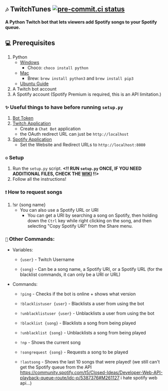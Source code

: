 ## `🎶` TwitchTunes [![pre-commit.ci status](https://results.pre-commit.ci/badge/github/mmattDonk/TwitchTunes/master.svg)](https://results.pre-commit.ci/latest/github/mmattDonk/TwitchTunes/master)
#### A Python Twitch bot that lets viewers add Spotify songs to your Spotify queue.


## `💻` Prerequisites
1. Python
    - [Windows](https://www.python.org/downloads/)
        * Choco: `choco install python`
    - [Mac](https://www.python.org/downloads/)
        * Brew: `brew install python3` and `brew install pip3`
    - [Ubuntu Guide](https://linuxize.com/post/how-to-install-python-3-9-on-ubuntu-20-04/)
2. A Twitch bot account
3. A Spotify account (Spotify Premium is required, this is an API limitation.)

### `✨` Useful things to have before running `setup.py`
1. [Bot Token](https://twitchapps.com/tmi/)
2. [Twitch Application](https://dev.twitch.tv/console/apps/create)
    * Create a `Chat Bot` application
    * the OAuth redirect URL can just be `http://localhost`
3. [Spotify Application](https://developer.spotify.com/dashboard/applications)
    * Set the Website and Redirect URLs to `http://localhost:8080`

### `⚙` Setup
1. Run the `setup.py` script. **<!! RUN `setup.py` ONCE, IF YOU NEED ADDITIONAL FILES, CHECK THE [WIKI](https://github.com/mmattDonk/TwitchTunes/wiki) !!>**
2. Follow all the instructions!

### `❗` How to request songs
1. !sr {song name}
    * You can also use a Spotify URL or URI
        * You can get a URI by searching a song on Spotify, then holding down the `Ctrl` key while right clicking on the song, and then selecting "Copy Spotify URI" from the Share menu.

### `💎` Other Commands:
 - Variables:

    * `{user}` - Twitch Username

    * `{song}` - Can be a song name, a Spotify URI, or a Spotify URL (for the blacklist commands, it can only be a URI or URL)

 - Commands:

    * `!ping` - Checks if the bot is online + shows what version

    * `!blacklistuser {user}` - Blacklists a user from using the bot

    * `!unblacklistuser {user}` - Unblacklists a user from using the bot

    * `!blacklist {song}` - Blacklists a song from being played

    * `!unblacklist {song}` - Unblacklists a song from being played

    * `!np` - Shows the current song

    * `!songrequest {song}` - Requests a song to be played

    * `!lastsong` - Shows the last 10 songs that were played! (we still can't get the Spotify queue from the API https://community.spotify.com/t5/Closed-Ideas/Developer-Web-API-playback-queue-route/idc-p/5387376#M261127 i hate spotify web api...)
